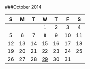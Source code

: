 ###October 2014

|  S  |  M  |  T  |  W  |  T  |  F  |  S  |
|:---:|:---:|:---:|:---:|:---:|:---:|:---:|
|     |     |     |  1  |  2  |  3  |  4  |
|  5  |  6  |  7  |  8  |  9  |  10 |  11 |
|  12 |  13 |  14 |  15 |  16 |  17 |  18 |
|  19 |  20 |  21 |  22 |  23 |  24 |  25 |
|  26 |  27 |  28 |  [29](october/29.md) |  30 |  31 |     |

